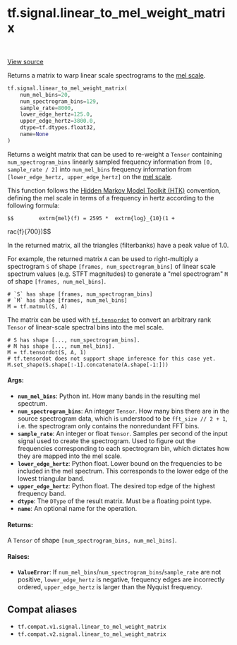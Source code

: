 <div itemscope itemtype="http://developers.google.com/ReferenceObject">
<meta itemprop="name" content="tf.signal.linear_to_mel_weight_matrix" />
<meta itemprop="path" content="Stable" />
</div>

# tf.signal.linear_to_mel_weight_matrix

<!-- Insert buttons and diff -->

<table class="tfo-notebook-buttons tfo-api" align="left">
</table>

<a target="_blank" href="/code/stable/tensorflow/python/ops/signal/mel_ops.py">View source</a>



Returns a matrix to warp linear scale spectrograms to the [mel scale][mel].

``` python
tf.signal.linear_to_mel_weight_matrix(
    num_mel_bins=20,
    num_spectrogram_bins=129,
    sample_rate=8000,
    lower_edge_hertz=125.0,
    upper_edge_hertz=3800.0,
    dtype=tf.dtypes.float32,
    name=None
)
```



<!-- Placeholder for "Used in" -->

Returns a weight matrix that can be used to re-weight a `Tensor` containing
`num_spectrogram_bins` linearly sampled frequency information from
`[0, sample_rate / 2]` into `num_mel_bins` frequency information from
`[lower_edge_hertz, upper_edge_hertz]` on the [mel scale][mel].

This function follows the [Hidden Markov Model Toolkit
(HTK)](http://htk.eng.cam.ac.uk/) convention, defining the mel scale in
terms of a frequency in hertz according to the following formula:

    $$        extrm{mel}(f) = 2595 *  extrm{log}_{10}(1 + 
rac{f}{700})$$

In the returned matrix, all the triangles (filterbanks) have a peak value
of 1.0.

For example, the returned matrix `A` can be used to right-multiply a
spectrogram `S` of shape `[frames, num_spectrogram_bins]` of linear
scale spectrum values (e.g. STFT magnitudes) to generate a "mel spectrogram"
`M` of shape `[frames, num_mel_bins]`.

    # `S` has shape [frames, num_spectrogram_bins]
    # `M` has shape [frames, num_mel_bins]
    M = tf.matmul(S, A)

The matrix can be used with <a href="../../tf/tensordot.md"><code>tf.tensordot</code></a> to convert an arbitrary rank
`Tensor` of linear-scale spectral bins into the mel scale.

    # S has shape [..., num_spectrogram_bins].
    # M has shape [..., num_mel_bins].
    M = tf.tensordot(S, A, 1)
    # tf.tensordot does not support shape inference for this case yet.
    M.set_shape(S.shape[:-1].concatenate(A.shape[-1:]))

#### Args:


* <b>`num_mel_bins`</b>: Python int. How many bands in the resulting mel spectrum.
* <b>`num_spectrogram_bins`</b>: An integer `Tensor`. How many bins there are in the
  source spectrogram data, which is understood to be `fft_size // 2 + 1`,
  i.e. the spectrogram only contains the nonredundant FFT bins.
* <b>`sample_rate`</b>: An integer or float `Tensor`. Samples per second of the input
  signal used to create the spectrogram. Used to figure out the frequencies
  corresponding to each spectrogram bin, which dictates how they are mapped
  into the mel scale.
* <b>`lower_edge_hertz`</b>: Python float. Lower bound on the frequencies to be
  included in the mel spectrum. This corresponds to the lower edge of the
  lowest triangular band.
* <b>`upper_edge_hertz`</b>: Python float. The desired top edge of the highest
  frequency band.
* <b>`dtype`</b>: The `DType` of the result matrix. Must be a floating point type.
* <b>`name`</b>: An optional name for the operation.


#### Returns:

A `Tensor` of shape `[num_spectrogram_bins, num_mel_bins]`.



#### Raises:


* <b>`ValueError`</b>: If `num_mel_bins`/`num_spectrogram_bins`/`sample_rate` are not
  positive, `lower_edge_hertz` is negative, frequency edges are incorrectly
  ordered, `upper_edge_hertz` is larger than the Nyquist frequency.

[mel]: https://en.wikipedia.org/wiki/Mel_scale

## Compat aliases

* `tf.compat.v1.signal.linear_to_mel_weight_matrix`
* `tf.compat.v2.signal.linear_to_mel_weight_matrix`


